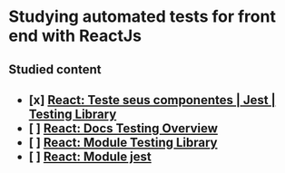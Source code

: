 # Studying automated tests for front end with ReactJs

<h2>Studied content<h2>

<ul>
<li>[x] <a href="https://www.youtube.com/watch?v=pbwXsjVEMqg">React: Teste seus componentes | Jest | Testing Library</a></li>
<li>[ ] <a href="https://pt-br.reactjs.org/docs/testing.html">React: Docs Testing Overview</a></li>
<li>[ ] <a href="https://testing-library.com/">React: Module Testing Library</a></li>
<li>[ ] <a href="https://jestjs.io/docs/next/getting-started">React: Module jest</a></li>
</ul>